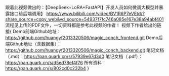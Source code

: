 跟着此视频做出的：【DeepSeek+LoRA+FastAPI】开发人员如何微调大模型并暴露接口给后端调用】 https://www.bilibili.com/video/BV1R6P7eVEtd/?share_source=copy_web&vd_source=54937f7fc746a085e167e38a94abf401
流程见上传的PDF文件，一切资料都是参考此视频的作者！
视频下作者给出的链接{
Demo前端Github地址：https://github.com/huangyf2013320506/magic_conch_frontend.git
Demo后端Github地址（含数据集）：https://github.com/huangyf2013320506/magic_conch_backend.git
笔记文档（.md）：https://pan.quark.cn/s/57939e67d3d0
笔记文档（.pdf）：https://pan.quark.cn/s/d5ed78ef4f76
所有资料：https://pan.quark.cn/s/802cd0c232b4
}
